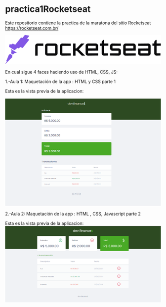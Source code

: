 # practica1Rocketseat
Este repositorio contiene la practica de la maratona del sitio Rocketseat https://rocketseat.com.br/

<img src="https://raw.githubusercontent.com/Rocketseat/awesome/master/assets/logo_rocketseat.png">

En cual sigue 4 faces haciendo uso de HTML, CSS, JS:

1.-Aula 1:  Maquetación de la app : HTML y CSS parte 1

Esta es la vista previa de la aplicacion:

<img src="https://github.com/Eduardishion/practica1Rocketseat/blob/main/preview.png">

2.-Aula 2:  Maquetación de la app : HTML , CSS, Javascript parte 2

Esta es la vista previa de la aplicacion:
<img src="https://github.com/Eduardishion/practica1Rocketseat/blob/Aula2/Captura%20de%20pantalla%20(731).png">



